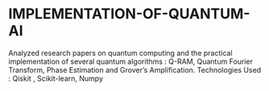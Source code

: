 # IMPLEMENTATION-OF-QUANTUM-AI 
Analyzed research papers on quantum computing and the practical implementation of several quantum algorithms : Q-RAM, Quantum Fourier Transform, Phase Estimation and Grover’s Amplification.
Technologies Used : Qiskit , Scikit-learn, Numpy
